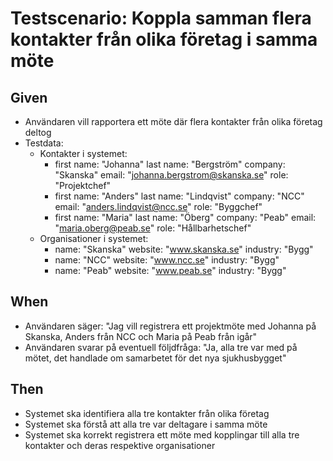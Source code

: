 # Testscenario: Koppla samman flera kontakter från olika företag i samma möte

## Given
- Användaren vill rapportera ett möte där flera kontakter från olika företag deltog
- Testdata:
   - Kontakter i systemet:
     - first name: "Johanna"
       last name: "Bergström"
       company: "Skanska"
       email: "johanna.bergstrom@skanska.se"
       role: "Projektchef"
     - first name: "Anders"
       last name: "Lindqvist"
       company: "NCC"
       email: "anders.lindqvist@ncc.se"
       role: "Byggchef"
     - first name: "Maria"
       last name: "Öberg"
       company: "Peab"
       email: "maria.oberg@peab.se"
       role: "Hållbarhetschef"
   - Organisationer i systemet:
     - name: "Skanska"
       website: "www.skanska.se"
       industry: "Bygg"
     - name: "NCC"
       website: "www.ncc.se"
       industry: "Bygg"
     - name: "Peab"
       website: "www.peab.se"
       industry: "Bygg"

## When
- Användaren säger: "Jag vill registrera ett projektmöte med Johanna på Skanska, Anders från NCC och Maria på Peab från igår"
- Användaren svarar på eventuell följdfråga: "Ja, alla tre var med på mötet, det handlade om samarbetet för det nya sjukhusbygget"

## Then
- Systemet ska identifiera alla tre kontakter från olika företag
- Systemet ska förstå att alla tre var deltagare i samma möte
- Systemet ska korrekt registrera ett möte med kopplingar till alla tre kontakter och deras respektive organisationer